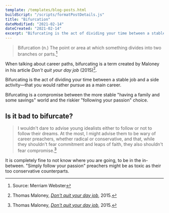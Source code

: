 ```yaml
---
template: /templates/blog-posts.html
buildScript: "/scripts/formatPostDetails.js"
title: "Bifurcation"
dateModified: "2021-02-14"
dateCreated: "2021-02-14"
excerpt: "Bifurcating is the act of dividing your time between a stable job and a side activity—that you would rather pursue as a main career."
---
```


> Bifurcation (n.) The point or area at which something divides into two branches or parts.[^1]

When talking about career paths, bifurcating is a term created by Maloney in his article _Don't quit your day job_ (2015)[^2].

Bifurcating is the act of dividing your time between a stable job and a side activity—that you would rather pursue as a main career.

Bifurcating is a compromise between the more stable "having a family and some savings" world and the riskier "following your passion" choice.

## Is it bad to bifurcate?

> I wouldn't dare to advise young idealists either to follow or not to follow their dreams. At the most, I might advise them to be wary of career preachers, whether radical or conservative, and that, while they shouldn't fear commitment and leaps of faith, they also shouldn't fear compromise.[^2]

It is completely fine to not know where you are going, to be in the in-between. "Simply follow your passion" preachers might be as toxic as their too conservative counterparts.

[^1]: Source: Merriam Webster
[^2]: Thomas Maloney, _[Don't quit your day job](https://aeon.co/essays/dont-quit-your-day-job-the-benefits-of-being-a-bifurcator)_, 2015.
